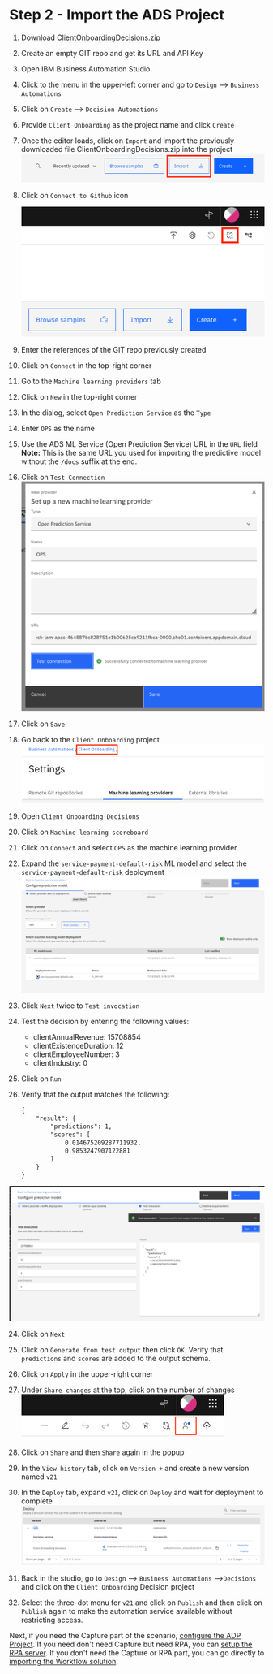 # Step 2 - Import the ADS Project

1. Download [ClientOnboardingDecisions.zip](Solution%20Exports/Automation%20Decision%20Services/ClientOnboardingDecisions.zip)

2. Create an empty GIT repo and get its URL and API Key

3. Open IBM Business Automation Studio

4. Click to the menu in the upper-left corner and go to `Design` --> `Business Automations`

5. Click on `Create` --> `Decision Automations`

6. Provide `Client Onboarding` as the project name and click `Create`

7. Once the editor loads, click on `Import` and import the previously downloaded file ClientOnboardingDecisions.zip into the project![ads-import](images/ads-import.png)

8. Click on `Connect to Github` icon

    ![image-2021gitconnect](images/ads-git-connect.png)

9. Enter the references of the GIT repo previously created

10. Click on `Connect` in the top-right corner

11. Go to the `Machine learning providers` tab

12. Click on `New` in the top-right corner

13. In the dialog, select `Open Prediction Service` as the `Type`

14. Enter `OPS` as the name

15. Use the ADS ML Service (Open Prediction Service) URL in the `URL` field
    **Note:** This is the same URL you used for importing the predictive model without the `/docs` suffix at the end.

16. Click on `Test Connection`![image-2021provider](images/ads-add-provider.png)

17. Click on `Save`

18. Go back to the `Client Onboarding` project![image-2021connect](images/ads-co-project.png)

19. Open `Client Onboarding Decisions`

20. Click on `Machine learning scoreboard`

21. Click on `Connect` and select `OPS` as the machine learning provider

22. Expand the `service-payment-default-risk` ML model and select the `service-payment-default-risk` deployment ![image-2021connect](images/ads-connect-ml.png)


20. Click `Next` twice to `Test invocation`

21. Test the decision by entering the following values:

    - clientAnnualRevenue: 15708854
    - clientExistenceDuration: 12
    - clientEmployeeNumber: 3
    - clientIndustry: 0

22. Click on `Run`

23. Verify that the output matches the following:

    ```
    {
        "result": {
            "predictions": 1,
            "scores": [
                0.014675209287711932,
                0.9853247907122881
            ]
        }
    }
    ```


![image-2021execute](images/ads-ml-execute.png)

24. Click on `Next`
25. Click on `Generate from test output` then click `OK`. Verify that `predictions` and `scores` are added to the output schema.
26. Click on `Apply` in the upper-right corner
27. Under `Share changes` at the top, click on the number of changes![image-2021deploy](images/ads-share-changes.png)
28. Click on `Share` and then `Share` again in the popup
29. In the `View history` tab, click on `Version +` and create a new version named `v21`
30. In the `Deploy` tab, expand `v21`, click on `Deploy` and wait for deployment to complete![image-2021deploy](images/ads-deploy.png)


30. Back in the studio, go to `Design` --> `Business Automations` -->`Decisions` and click on the `Client Onboarding` Decision project

31. Select the three-dot menu for `v21` and click on `Publish` and then click on `Publish` again to make the automation service available without restricting access.

Next, if you need the Capture part of the scenario, [configure the ADP Project](Step%203%20-%20ADP%20Project.md).
If you need don't need Capture but need RPA, you can [setup the RPA server](Step%204%20-%20RPA%20Server.md).
If you don't need the Capture or RPA part, you can go directly to [importing the Workflow solution](Step%205%20-%20Workflow%20Solution.md).
